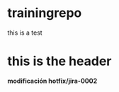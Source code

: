# trainingrepo


this is a test


<h1>this is the header</h1>

<b> modificación hotfix/jira-0002 </b>
